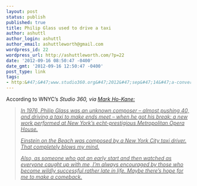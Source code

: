 ```yaml
---
layout: post
status: publish
published: true
title: Philip Glass used to drive a taxi
author: ashuttl
author_login: ashuttl
author_email: ashuttleworth@gmail.com
wordpress_id: 22
wordpress_url: http://ashuttleworth.com/?p=22
date: '2012-09-16 08:50:47 -0400'
date_gmt: '2012-09-16 12:50:47 -0400'
post_type: link
tags:
- http:&#47;&#47;www.studio360.org&#47;2012&#47;sep&#47;14&#47;a-conversation-with-philip-glass&#47;
---
```

<p>According to WNYC&rsquo;s <em>Studio 360, via <a href="http:&#47;&#47;twitter.com&#47;intent&#47;follow?screen_name=markhokane">Mark Ho-Kane:</p>
<blockquote>
<p>In 1976, Philip Glass was an unknown composer &ndash; almost pushing 40, and driving a taxi to make ends meet &ndash; when he got his break: a new work performed at New York&rsquo;s <em>echt-prestigious Metropolitan Opera House.<br />
</p>
<p><em>Einstein on the Beach was composed by a New York City taxi driver. That completely blows my mind.</p>
<p>Also, as someone who got an early start and then watched as everyone caught up with me, I&rsquo;m always encouraged by those who become wildly successful rather late in life. Maybe there&rsquo;s hope for me to make a comeback.</p>
